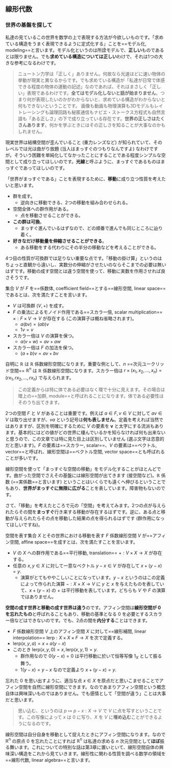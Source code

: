 ## 線形代数

### 世界の基盤を探して

私達の見ているこの世界を数学の上で表現する方法が今欲しいものです。「求めている構造をうまく表現できるように定式化する」ことを==モデル化, modeling==と言います。モデル化というのは所詮モデルで、**正しい**ものであるとは限りません。でも**求めている構造については正しい**わけで、それは1つの大きな参考になるわけです。

> ニュートン力学は「正しく」ありません。何故なら光速ほどに速い物体の挙動が現実と異なるからです。でも求めている構造が「私達が日常で体感できる程度の物体の運動の記述」なのであれば、それはまさしく「正しい」表現であるわけです。**全てはモデル化しないと話が始まりません**。つまり何が表現したいのかがわからないと、求めている構造がわからないと何もできないということです。
> 画像も動画も物理演算も3Dモデルもレイトレーシングも論理回路も秘匿通信もナビエ・ストークス方程式も自然言語も「ある正しさ」の下で成り立っている存在です。**世界の正しさはたくさんあります**。何かを学ぶときにはその正しさを知ることが大事なのかもしれません。

現実世界は結構空間が歪んでいること (重力レンズなど) が知られていて、そのレベルでは光は曲がり放題 (当人はまっすぐのつもりなんですよ) なわけですが。そういう困難を単純化してなかったことにすることである程度シンプルな空間として成り立ってほしいのです。**光線**と呼ぶように、まっすぐであるものはまっすぐであってほしいのです。

「世界がまっすぐである」ことを表現するために、**移動**に成り立つ性質を考えたいと思います。

- 群を成す。
    - 逆向きに移動できる、2つの移動を組み合わせられる。
- 空間全体への群作用がある。
    - 点を移動させることができる。
- **この群は可換**。
    - まっすぐ進んでいるはずなので、どの順番で進んでも同じところに辿り着く。
- **好きなだけ移動量を伸縮させることができる**。
    - ある移動をする代わりにその半分の移動などを考えることができる。

4つ目の性質が可換群では足りない重要な点です。「移動の掛け算」というのはちょっと直観から遠いし、実数分の伸縮がさせたいのならそこまでの必要は無いはずです。移動の成す空間とは違う空間を使って、移動に実数を作用させれば良さそうです。

集合 $V$ が $F$ を==係数体, coefficient field==とする==線形空間, linear space==であるとは、次を満たすことを言います。

- $V$ は可換群 $(V,+)$ を成す。
- $F$ の乗法によるモノイド作用である==スカラー倍, scalar multiplication== $\times: F\times V \to V$ が存在する (この演算子は概ね省略されます)。
    - $a(bv) = (ab)v$
    - $1v = v$
- スカラー倍は $V$ の演算を保つ。
    - $a(v+w) = av+aw$
- スカラー倍は $F$ の加法を保つ。
    - $(a+b)v = av+bv$

自明に $\mathbb{R}$ は $\mathbb{R}$ 係数線形空間になります。重要な例として、$n$ ==次元ユークリッド空間== $\mathbb{R}^n$ は $\mathbb{R}$ 係数線形空間になります。スカラー倍は $r\times (x_1,x_2,\ldots,x_n) = (rx_1,rx_2,\ldots,rx_n)$ で与えられます。

> この定義からは特に体である必要はなく環で十分に見えます。その場合は環上の==加群, module==と呼ばれることになります。体である必要性はそのうち出てきます。

2つの空間 $F$ と $V$ があることは重要です。例えば $a\in F,v\in V$ に対して $av\in V$ は取り出せますが、$va$ という記号は**何も表しません**。定義を考えれば当然ではありますが、区別を明確にするために $V$ の要素を $\mathbf{v}$ と太字にする流派もあります。基本的にはどの値がどの世界に棲んでいるかを知らなければ何も出来ないと思うので、この文章では特に見た目上は区別していません (選ぶ文字は恣意的だと思います)。$F$ の要素は==スカラー, scalar==、$V$ の要素は==ベクトル, vector==と呼ばれ、線形空間は==ベクトル空間, vector space==とも呼ばれることが多いです。

線形空間を使って「まっすぐな空間の移動」をモデル化することがほとんどです。曲がった空間でさえその基盤には線形空間が出てきます (接空間など)。$\mathbb{R}$ 係数 (==実係数==と言います) ということはいくらでも遠くへ伸びるということでもあり、**世界がまっすぐに無限に広がる**ことを表しています。障害物もないのです。

さて、「移動」を考えたところで元の「空間」を考えてみます。2つの点が与えられたらその間を**まっすぐ**行き来する移動が存在するはずです。逆に、ある点と移動が与えられたらその点を移動した結果の点を得られるはずです (群作用になってほしいですね)。

空間を表す集合 $X$ とその世界における移動を表す $F$ 係数線形空間 $V$ が==アフィン空間, affine space==を成すとは、次を満たすことを言います。

- $V$ の $X$ への群作用である==平行移動, translation== $+: V\times X \to X$ が存在する。
- 任意の $x,y\in X$ に対して一意なベクトル $y-x\in V$ が存在して $x+(y-x)=y$.
    - 演算がとてもややこしいことになっています。$y-x$ というのはこの定義によって作られた演算 $-:X\times X\to V$ に $y$ と $x$ を与えたものを表していて、$x+(y-x)$ の $+$ は平行移動を表しています。どちらも $V$ や $F$ の演算ではありません。

**空間の成す世界と移動の成す世界は違う**のです。アフィン空間は**線形空間が $0$ を忘れたもの**と呼ばれることもあり、移動の基準となる $0$ を必要とするスカラー倍などはできないのです。でも、2点の間を**内分する**ことはできます。

- $F$ 係数線形空間 $V$ 上のアフィン空間 $X$ に対して==線形補間, linear interpolation== $\mathrm{lerp}:X\times X \times F \to X$ を次で定義する。
- $\mathrm{lerp}(x,y,a) = x+a(y-x)$
- このとき $\mathrm{lerp}(x,y,0) = x, \mathrm{lerp}(x,y,1) = y$.
    - 群作用なので $0(y-x) = 0$ は平行移動に於いて恒等写像 $1_X$ として振る舞う。
    - $1(y-x) = y-x$ なので定義より $x+(y-x)=y$.

忘れた $0$ を思い出すように、適当な点 $x\in X$ を原点だと思いこませることでアフィン空間を自然に線形空間にできます。なのであまりアフィン空間という概念自体は興味深いものではありません。でも感情として「空間が違う」ことは大事だと思います。

> 思い込む、というのは $p\mapsto p - x :X \to V$ で $V$ に点を写すということです。この写像によって $x$ は $0$ に写り、$X$ を $V$ に**埋め込む**ことができるようになるのです。

線形空間は自分自身を移動として捉えたときにアフィン空間になります。なので $\mathbb{R}^n$ の原点 $0$ を忘れたことにすれば $\mathbb{R}^n$ は私達の求める $n$ 次元空間として**ほぼ**振る舞います。これについての特別な話は第3章に置いといて、線形空間自体の興味深い構造をこれから見ていきます。線形性に関わる性質を調べる数学の領域を==線形代数, linear algebra==と言います。
